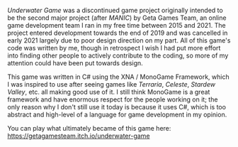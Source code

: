 *Underwater Game* was a discontinued game project originally intended to be the second major project (after *MANIC*) by Geta Games Team, an online game development team I ran in my free time between 2015 and 2021. The project entered development towards the end of 2019 and was cancelled in early 2021 largely due to poor design direction on my part. All of this game's code was written by me, though in retrospect I wish I had put more effort into finding other people to actively contribute to the coding, so more of my attention could have been put towards design.

This game was written in C# using the XNA / MonoGame Framework, which I was inspired to use after seeing games like *Terraria*, *Celeste*, *Stardew Valley*, etc. all making good use of it. I still think MonoGame is a great framework and have enormous respect for the people working on it; the only reason why I don't still use it today is because it uses C#, which is too abstract and high-level of a language for game development in my opinion.

You can play what ultimately became of this game here: https://getagamesteam.itch.io/underwater-game
